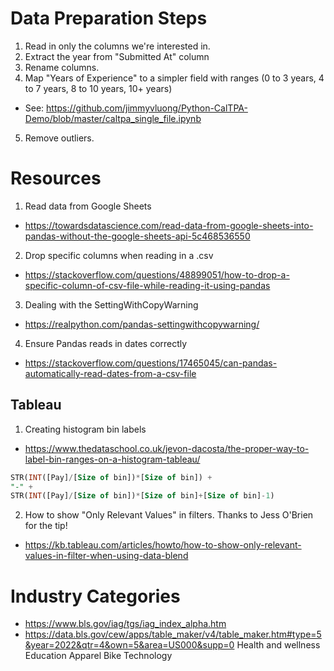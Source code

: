 # Data Preparation Steps
1. Read in only the columns we're interested in.
2. Extract the year from "Submitted At" column
3. Rename columns.
4. Map "Years of Experience" to a simpler field with ranges (0 to 3 years, 4 to 7 years, 8 to 10 years, 10+ years)
- See: https://github.com/jimmyvluong/Python-CalTPA-Demo/blob/master/caltpa_single_file.ipynb
5. Remove outliers.

# Resources
1. Read data from Google Sheets
- https://towardsdatascience.com/read-data-from-google-sheets-into-pandas-without-the-google-sheets-api-5c468536550
2. Drop specific columns when reading in a .csv
- https://stackoverflow.com/questions/48899051/how-to-drop-a-specific-column-of-csv-file-while-reading-it-using-pandas
3. Dealing with the SettingWithCopyWarning
- https://realpython.com/pandas-settingwithcopywarning/
4. Ensure Pandas reads in dates correctly
- https://stackoverflow.com/questions/17465045/can-pandas-automatically-read-dates-from-a-csv-file

## Tableau
1. Creating histogram bin labels
- https://www.thedataschool.co.uk/jevon-dacosta/the-proper-way-to-label-bin-ranges-on-a-histogram-tableau/
```sql
STR(INT([Pay]/[Size of bin])*[Size of bin]) +
"-" +
STR(INT([Pay]/[Size of bin])*[Size of bin]+[Size of bin]-1)
```
2. How to show "Only Relevant Values" in filters. Thanks to Jess O'Brien for the tip!
- https://kb.tableau.com/articles/howto/how-to-show-only-relevant-values-in-filter-when-using-data-blend


# Industry Categories

- https://www.bls.gov/iag/tgs/iag_index_alpha.htm
- https://data.bls.gov/cew/apps/table_maker/v4/table_maker.htm#type=5&year=2022&qtr=4&own=5&area=US000&supp=0
Health and wellness
Education
Apparel
Bike
Technology
